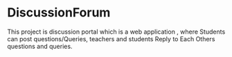 # DiscussionForum
This project is discussion portal which is a web application , where Students can post questions/Queries, teachers and students Reply to Each Others questions and queries.
